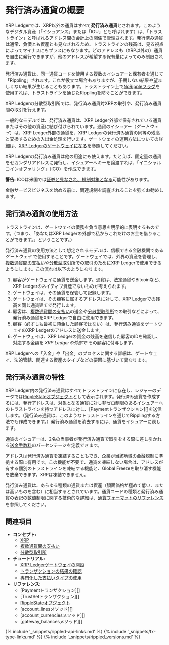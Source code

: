 # 発行済み通貨の概要

XRP Ledgerでは、XRP以外の通貨はすべて**発行済み通貨**とされます。このようなデジタル資産（「イシュアンス」または「IOU」とも呼ばれます）は、「トラストライン」と呼ばれるアドレス間の会計上の関係で管理されます。発行済み通貨は通常、負債とも資産とも見なされるため、トラストラインの残高は、見る視点によってマイナスにもプラスにもなります。どのアドレスも（XRP以外の）通貨を自由に発行できますが、他のアドレスが希望する保有量によってのみ制限されます。

発行済み通貨は、同一通貨コードを使用する複数のイシュアーと保有者を通じて「Rippling」されます。これが役立つ場合もありますが、予期しない結果や望ましくない結果が生じることもあります。トラストライン上で[NoRippleフラグ](rippling.html)を使用すれば、トラストラインを通じたRipplingを防ぐことができます。

XRP Ledgerの分散型取引所では、発行済み通貨対XRPの取引や、発行済み通貨間の取引を行えます。

一般的なモデルでは、発行済み通貨は、XRP Ledger外部で保有されている通貨またはその他の資産に結び付けられています。通貨のイシュアー（_ゲートウェイ_）は、XRP Ledger外部の通貨を、XRP Ledgerの発行済み通貨の同等の残高と交換するための入出金処理を行います。ゲートウェイの運用方法についての詳細は、[XRP Ledgerのゲートウェイになる](become-an-xrp-ledger-gateway.html)を参照してください。

XRP Ledgerの発行済み通貨は他の用途にも使えます。たとえば、固定量の通貨をセカンダリアドレスに発行し、イシュアーへキーを譲渡すれば、「イニシャルコインオファリング」（ICO）を作成できます。

**警告:** ICOは米国では[証券と見なされ、規制対象となる](https://www.sec.gov/oiea/investor-alerts-and-bulletins/ib_coinofferings)可能性があります。

金融サービスビジネスを始める前に、関連規制を調査されることを強くお勧めします。

## 発行済み通貨の使用方法

トラストラインは、ゲートウェイの債務を負う意思を明示的に表明するものです。（つまり、「あなたはXRP Ledgerの外部で私からこれだけのお金を借りることができます。」ということです。）

発行済み通貨の使用方法として想定されるモデルは、信頼できる金融機関である _ゲートウェイ_ で使用することです。ゲートウェイでは、外界の資産を管理し、[複数通貨間の支払い](cross-currency-payments.html)や[分散型取引所](decentralized-exchange.html)での取引のためにXRP Ledgerで使用できるようにします。この流れは以下のようになります。

1. 顧客がゲートウェイに通貨を送金します。通貨は、法定通貨やBitcoinなど、XRP Ledgerのネイティブ資産でないものが考えられます。
2. ゲートウェイは、その通貨を保管して記録します。
3. ゲートウェイは、その顧客に属するアドレスに対して、XRP Ledgerでの残高を同じ通貨建てで発行します。
4. 顧客は、[複数通貨間の支払い](cross-currency-payments.html)の送金や[分散型取引所](decentralized-exchange.html)での取引などによって、発行済み通貨をXRP Ledgerで自由に使用できます。
5. 顧客（必ずしも最初に預金した顧客ではない）は、発行済み通貨をゲートウェイのXRP Ledgerのアドレスに送金します。
6. ゲートウェイは、XRP Ledgerの資金の残高を送信した顧客のIDを確認し、対応する金額を _XRP Ledgerの外部で_ その顧客に付与します。

XRP Ledgerへの「入金」や「出金」のプロセスに関する詳細は、ゲートウェイ、法的管轄、関連する資産のタイプなどの要因に基づいて異なります。

## 発行済み通貨の特性

XRP Ledger内の発行済み通貨はすべてトラストラインに存在し、レジャーのデータでは[RippleStateオブジェクト](ripplestate.html)として表示されます。発行済み通貨を作成するには、発行アドレスは、対象となる通貨に対し非ゼロ制限のあるイシュアーへのトラストラインを持つアドレスに対し、[Paymentトランザクション][]を送信します。（発行済み通貨は、このようなトラストラインを通じてRipplingする方法でも作成できます。）発行済み通貨を消去するには、通貨をイシュアーに戻します。

通貨のイシュアーは、2名の当事者が発行済み通貨で取引をする際に差し引かれる[送金手数料](transfer-fees.html)のパーセンテージを定義できます。

アドレスは発行済み通貨を[凍結](freezes.html)することもでき、企業が当該地域の金融規制に準拠する際に有用です。この機能が不要で、通貨を凍結しない場合は、アドレスが有する個別のトラストラインを凍結する機能と、Global Freezeを取り消す機能を放棄できます。XRPは凍結できません。

発行済み通貨は、あらゆる種類の通貨または資産（額面価格が極めて低い、または高いものを含む）に相当するとされています。通貨コードの種類と発行済み通貨の表記の数値制限に関する技術的な詳細は、[通貨フォーマットのリファレンス](currency-formats.html)を参照してください。

## 関連項目

- **コンセプト:**
  - [XRP](xrp.html)
  - [複数通貨間の支払い](cross-currency-payments.html)
  - [分散型取引所](decentralized-exchange.html)
- **チュートリアル:**
  - [XRP Ledgerゲートウェイの開設](become-an-xrp-ledger-gateway.html)
  - [トランザクションの結果の確認](look-up-transaction-results.html)
  - [専門化した支払いタイプの使用](use-specialized-payment-types.html)
- **リファレンス:**
  - [Paymentトランザクション][]
  - [TrustSetトランザクション][]
  - [RippleStateオブジェクト](ripplestate.html)
  - [account_linesメソッド][]
  - [account_currenciesメソッド][]
  - [gateway_balancesメソッド][]

<!--{# common link defs #}-->
{% include '_snippets/rippled-api-links.md' %}
{% include '_snippets/tx-type-links.md' %}
{% include '_snippets/rippled_versions.md' %}
